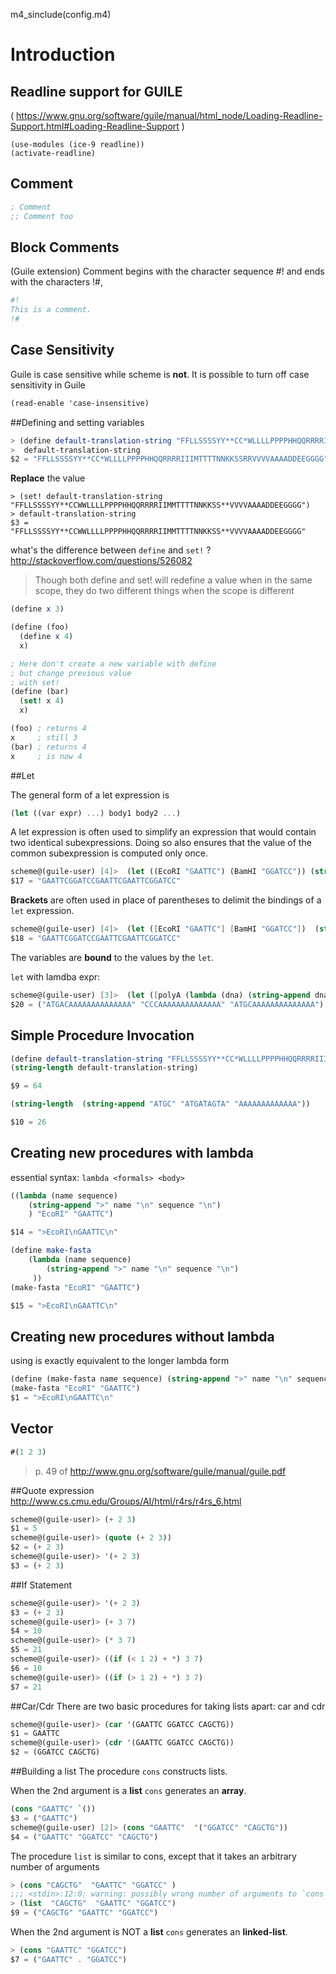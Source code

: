 m4_sinclude(config.m4)
# Introduction

## Readline support for GUILE
( https://www.gnu.org/software/guile/manual/html_node/Loading-Readline-Support.html#Loading-Readline-Support )
```
(use-modules (ice-9 readline))
(activate-readline)
```



## Comment

```scm
; Comment
;; Comment too
```

## Block Comments
(Guile extension) Comment begins with the character sequence #! and ends with the characters !#,

```scm
#! 
This is a comment.
!#
```

## Case Sensitivity
Guile is case sensitive while scheme is **not**. It is possible to turn off case sensitivity in Guile
```scm
(read-enable 'case-insensitive)
```

##Defining and setting variables

```scm
> (define default-translation-string "FFLLSSSSYY**CC*WLLLLPPPPHHQQRRRRIIIMTTTTNNKKSSRRVVVVAAAADDEEGGGG")
>  default-translation-string
$2 = "FFLLSSSSYY**CC*WLLLLPPPPHHQQRRRRIIIMTTTTNNKKSSRRVVVVAAAADDEEGGGG"
```

**Replace** the value
```
> (set! default-translation-string "FFLLSSSSYY**CCWWLLLLPPPPHHQQRRRRIIMMTTTTNNKKSS**VVVVAAAADDEEGGGG")
> default-translation-string
$3 = "FFLLSSSSYY**CCWWLLLLPPPPHHQQRRRRIIMMTTTTNNKKSS**VVVVAAAADDEEGGGG"
```

what's the difference between `define` and `set!` ? http://stackoverflow.com/questions/526082

> Though both define and set! will redefine a value when in the same scope, they do two different things when the scope is different


```scm
(define x 3)

(define (foo)
  (define x 4)
  x)

; Here don't create a new variable with define
; but change previous value
; with set!
(define (bar)
  (set! x 4)
  x)

(foo) ; returns 4
x     ; still 3
(bar) ; returns 4
x     ; is now 4
```


##Let

The general form of a let expression is

```scm
(let ((var expr) ...) body1 body2 ...) 
```

 A let expression is often used to simplify an expression that would contain two identical subexpressions. Doing so also ensures that the value of the common subexpression is computed only once.

```scm
scheme@(guile-user) [4]>  (let ((EcoRI "GAATTC") (BamHI "GGATCC")) (string-append EcoRI BamHI EcoRI EcoRI BamHI ) )
$17 = "GAATTCGGATCCGAATTCGAATTCGGATCC"
```

**Brackets** are often used in place of parentheses to delimit the bindings of a `let` expression. 

```scm
scheme@(guile-user) [4]>  (let ([EcoRI "GAATTC"] [BamHI "GGATCC"])  (string-append EcoRI BamHI EcoRI EcoRI BamHI ) )
$18 = "GAATTCGGATCCGAATTCGAATTCGGATCC"
```

The variables are **bound** to the values by the `let`.


`let` with lamdba expr:
```scm
scheme@(guile-user) [3]>  (let ([polyA (lambda (dna) (string-append dna "AAAAAAAAAAAAAA"))]) (list (polyA "ATGAC") (polyA "CCC") (polyA "ATGC")))
$20 = ("ATGACAAAAAAAAAAAAAA" "CCCAAAAAAAAAAAAAA" "ATGCAAAAAAAAAAAAAA")
```


##  Simple Procedure Invocation
```scm
(define default-translation-string "FFLLSSSSYY**CC*WLLLLPPPPHHQQRRRRIIIMTTTTNNKKSSRRVVVVAAAADDEEGGGG")
(string-length default-translation-string)

$9 = 64
```

```scm
(string-length  (string-append "ATGC" "ATGATAGTA" "AAAAAAAAAAAAA"))

$10 = 26
```

## Creating new procedures with lambda

essential syntax: `lambda <formals> <body>`

```scm
((lambda (name sequence)
	(string-append ">" name "\n" sequence "\n")
	) "EcoRI" "GAATTC")

$14 = ">EcoRI\nGAATTC\n"
```

```scm
(define make-fasta
	(lambda (name sequence)
		(string-append ">" name "\n" sequence "\n")
	 ))
(make-fasta "EcoRI" "GAATTC")

$15 = ">EcoRI\nGAATTC\n"
```

## Creating new procedures without lambda

using is exactly equivalent to the longer lambda form

```scm
(define (make-fasta name sequence) (string-append ">" name "\n" sequence "\n") )
(make-fasta "EcoRI" "GAATTC")
$1 = ">EcoRI\nGAATTC\n"
```

## Vector

```scm
#(1 2 3)
```

> p. 49 of http://www.gnu.org/software/guile/manual/guile.pdf

##Quote expression
http://www.cs.cmu.edu/Groups/AI/html/r4rs/r4rs_6.html

```scm
scheme@(guile-user)> (+ 2 3)
$1 = 5
scheme@(guile-user)> (quote (+ 2 3))
$2 = (+ 2 3)
scheme@(guile-user)> '(+ 2 3)
$3 = (+ 2 3)
```

##If Statement

```scm
scheme@(guile-user)> '(+ 2 3)
$3 = (+ 2 3)
scheme@(guile-user)> (+ 3 7)
$4 = 10
scheme@(guile-user)> (* 3 7)
$5 = 21
scheme@(guile-user)> ((if (< 1 2) + *) 3 7)
$6 = 10
scheme@(guile-user)> ((if (> 1 2) + *) 3 7)
$7 = 21
```

##Car/Cdr 
There are two basic procedures for taking lists apart: car and cdr 

```scm
scheme@(guile-user)> (car '(GAATTC GGATCC CAGCTG))
$1 = GAATTC
scheme@(guile-user)> (cdr '(GAATTC GGATCC CAGCTG))
$2 = (GGATCC CAGCTG)
```

##Building a list
The procedure `cons` constructs lists. 

When the 2nd argument is a **list** `cons` generates an **array**.

```scm
(cons "GAATTC" `())
$3 = ("GAATTC")
scheme@(guile-user) [2]> (cons "GAATTC"  '("GGATCC" "CAGCTG"))
$4 = ("GAATTC" "GGATCC" "CAGCTG")
```

The procedure `list` is similar to cons, except that it takes an arbitrary number of arguments 

```scm
> (cons "CAGCTG"  "GAATTC" "GGATCC" )
;;; <stdin>:12:0: warning: possibly wrong number of arguments to `cons'
> (list  "CAGCTG"  "GAATTC" "GGATCC")
$9 = ("CAGCTG" "GAATTC" "GGATCC")
```


When the 2nd argument is NOT a **list** `cons` generates an **linked-list**.

```scm
> (cons "GAATTC" "GGATCC")
$7 = ("GAATTC" . "GGATCC")




